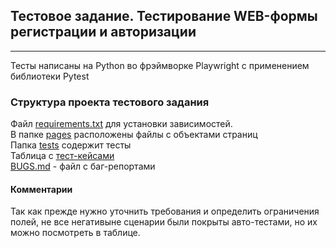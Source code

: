 ## Тестовое задание. Тестирование WEB-формы регистрации и авторизации

---
Тесты написаны на Python во фрэймворке Playwright с применением библиотеки Pytest

### Структура проекта тестового задания  
Файл [requirements.txt](./requirements.txt) для установки зависимостей.  
В папке [pages](./pages) расположены файлы с объектами страниц  
Папка [tests](./tests) содержит тесты  
Таблица с [тест-кейсами](https://docs.google.com/spreadsheets/d/14Ovm_5-1-mIsR7-uBJPLmBhE5NpQC_oPBs8LiKLeXxU/edit?usp=sharing)  
[BUGS.md](./BUGS.md) - файл с баг-репортами

#### Комментарии  
Так как прежде нужно уточнить требования и определить ограничения полей, не все негативыне сценарии были покрыты авто-тестами, но их можно посмотреть в таблице.

